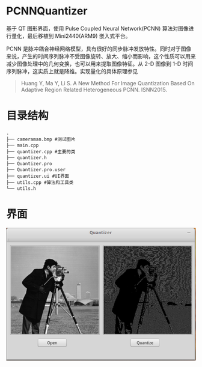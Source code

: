 # PCNNQuantizer
基于 QT 图形界面，使用 Pulse Coupled Neural Network(PCNN) 算法对图像进行量化，最后移植到 Mini2440(ARM9) 嵌入式平台。

PCNN 是脉冲耦合神经网络模型，具有很好的同步脉冲发放特性。同时对于图像来说，产生的时间序列脉冲不受图像旋转、放大、缩小而影响，这个性质可以用来减少图像处理中的几何变换，也可以用来提取图像特征。从 2-D 图像到 1-D 时间序列脉冲，这实质上就是降维。实现量化的具体原理参见

> Huang Y, Ma Y, Li S. A New Method For Image Quantization Based On Adaptive Region Related Heterogeneous PCNN. ISNN2015.

# 目录结构

```
.
├── cameraman.bmp #测试图片
├── main.cpp 
├── quantizer.cpp #主要的类
├── quantizer.h
├── Quantizer.pro
├── Quantizer.pro.user
├── quantizer.ui #UI界面
├── utils.cpp #算法和工具类
└── utils.h
```

# 界面

![](./quantizer.png)
